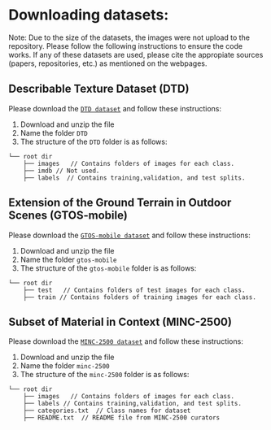 # Downloading datasets:

Note: Due to the size of the datasets, the images were not 
upload to the repository. Please follow the following instructions
to ensure the code works. If any of these datasets are used,
please cite the appropiate sources (papers, repositories, etc.) as mentioned
on the webpages.

##  Describable Texture Dataset (DTD)

Please download the [`DTD dataset`](https://www.robots.ox.ac.uk/~vgg/data/dtd/) 
and follow these instructions:

1. Download and unzip the file
2. Name the folder `DTD`
3. The structure of the `DTD` folder is as follows:
```
└── root dir
    ├── images   // Contains folders of images for each class.
    ├── imdb // Not used.
    ├── labels  // Contains training,validation, and test splits.   
```

## Extension of the Ground Terrain in Outdoor Scenes (GTOS-mobile)

Please download the 
[`GTOS-mobile dataset`](https://github.com/jiaxue1993/Deep-Encoding-Pooling-Network-DEP-) 
and follow these instructions:

1. Download and unzip the file
2. Name the folder `gtos-mobile`
3. The structure of the `gtos-mobile` folder is as follows:
```
└── root dir
    ├── test   // Contains folders of test images for each class.
    ├── train // Contains folders of training images for each class.  
```
## Subset of Material in Context (MINC-2500)

Please download the 
[`MINC-2500 dataset`](http://opensurfaces.cs.cornell.edu/publications/minc/) 
and follow these instructions:

1. Download and unzip the file
2. Name the folder `minc-2500`
3. The structure of the `minc-2500` folder is as follows:
```
└── root dir
    ├── images   // Contains folders of images for each class.
    ├── labels // Contains training,validation, and test splits.
    ├── categories.txt  // Class names for dataset
    ├── README.txt  // README file from MINC-2500 curators
       
```